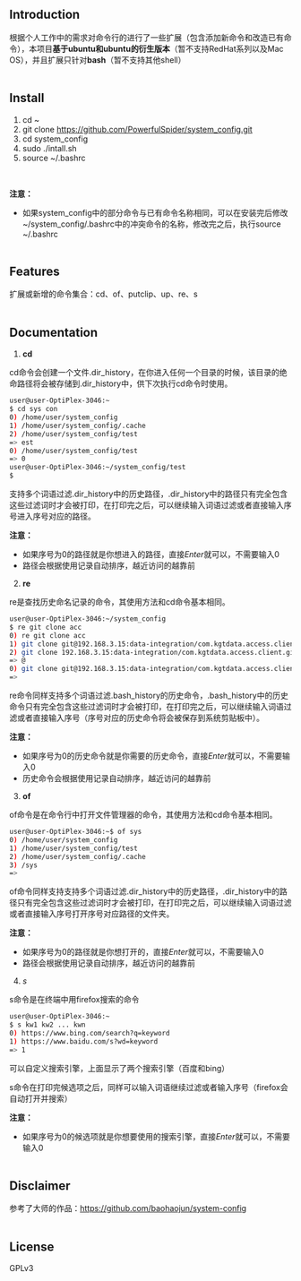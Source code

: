 ## Introduction

根据个人工作中的需求对命令行的进行了一些扩展（包含添加新命令和改造已有命令），本项目**基于ubuntu和ubuntu的衍生版本**（暂不支持RedHat系列以及Mac OS），并且扩展只针对**bash**（暂不支持其他shell）
</br></br>

## Install

1. cd ~
2. git clone https://github.com/PowerfulSpider/system_config.git
3. cd system_config
4. sudo ./intall.sh
5. source ~/.bashrc
  </br>

**注意：**

- 如果system_config中的部分命令与已有命令名称相同，可以在安装完后修改~/system_config/.bashrc中的冲突命令的名称，修改完之后，执行source ~/.bashrc
  </br></br>

## Features

扩展或新增的命令集合：cd、of、putclip、up、re、s
</br></br>

## Documentation

1. **cd**

cd命令会创建一个文件.dir_history，在你进入任何一个目录的时候，该目录的绝命路径将会被存储到.dir_history中，供下次执行cd命令时使用。

```sh
user@user-OptiPlex-3046:~
$ cd sys con
0) /home/user/system_config
1) /home/user/system_config/.cache
2) /home/user/system_config/test
=> est
0) /home/user/system_config/test
=> 0
user@user-OptiPlex-3046:~/system_config/test
$ 
```

支持多个词语过滤.dir_history中的历史路径，.dir_history中的路径只有完全包含这些过滤词时才会被打印，在打印完之后，可以继续输入词语过滤或者直接输入序号进入序号对应的路径。

**注意：**

- 如果序号为0的路径就是你想进入的路径，直接*Enter*就可以，不需要输入0
- 路径会根据使用记录自动排序，越近访问的越靠前
  </br>

2. **re**

re是查找历史命名记录的命令，其使用方法和cd命令基本相同。

```sh
user@user-OptiPlex-3046:~/system_config
$ re git clone acc
0) re git clone acc
1) git clone git@192.168.3.15:data-integration/com.kgtdata.access.client.git
2) git clone 192.168.3.15:data-integration/com.kgtdata.access.client.git
=> @
0) git clone git@192.168.3.15:data-integration/com.kgtdata.access.client.git
=> 
```

re命令同样支持多个词语过滤.bash_history的历史命令，.bash_history中的历史命令只有完全包含这些过滤词时才会被打印，在打印完之后，可以继续输入词语过滤或者直接输入序号（序号对应的历史命令将会被保存到系统剪贴板中）。

**注意：**

- 如果序号为0的历史命令就是你需要的历史命令，直接*Enter*就可以，不需要输入0
- 历史命令会根据使用记录自动排序，越近访问的越靠前
  </br>

3. **of**

of命令是在命令行中打开文件管理器的命令，其使用方法和cd命令基本相同。

```sh
user@user-OptiPlex-3046:~$ of sys
0) /home/user/system_config
1) /home/user/system_config/test
2) /home/user/system_config/.cache
3) /sys
=> 
```

of命令同样支持支持多个词语过滤.dir_history中的历史路径，.dir_history中的路径只有完全包含这些过滤词时才会被打印，在打印完之后，可以继续输入词语过滤或者直接输入序号打开序号对应路径的文件夹。

**注意：**

- 如果序号为0的路径就是你想打开的，直接*Enter*就可以，不需要输入0
- 路径会根据使用记录自动排序，越近访问的越靠前
  </br>

4. *s*


s命令是在终端中用firefox搜索的命令

```sh
user@user-OptiPlex-3046:~
$ s kw1 kw2 ... kwn
0) https://www.bing.com/search?q=keyword
1) https://www.baidu.com/s?wd=keyword
=> 1
```

可以自定义搜索引擎，上面显示了两个搜索引擎（百度和bing）

s命令在打印完候选项之后，同样可以输入词语继续过滤或者输入序号（firefox会自动打开并搜索）

**注意：**

- 如果序号为0的候选项就是你想要使用的搜索引擎，直接*Enter*就可以，不需要输入0
  </br></br>


## Disclaimer

参考了大师的作品：https://github.com/baohaojun/system-config
</br></br>


## License

GPLv3
